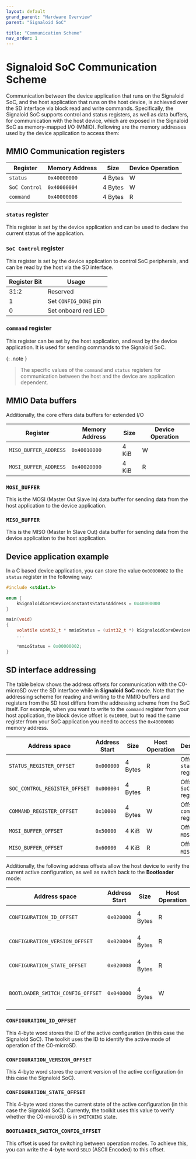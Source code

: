 ```yaml
---
layout: default
grand_parent: "Hardware Overview"
parent: "Signaloid SoC"

title: "Communication Scheme"
nav_order: 1
---
```


# Signaloid SoC Communication Scheme
Communication between the device application that runs on the Signaloid SoC, and the host application that runs on the host device, is achieved over the SD interface via block read and write commands. Specifically, the Signaloid SoC supports control and status registers, as well as data buffers, for communication with the host device, which are exposed in the Signaloid SoC as memory-mapped I/O (MMIO). Following are the memory addresses used by the device application to access them:

## MMIO Communication registers

| Register      | Memory Address | Size    | Device Operation |
| ------------- | -------------- | ------- | ---------------- |
| `status`      | `0x40000000`   | 4 Bytes | W                |
| `SoC Control` | `0x40000004`   | 4 Bytes | W                |
| `command`     | `0x40000008`   | 4 Bytes | R                |


### `status` register
This register is set by the device application and can be used to declare the current status of the application.

### `SoC Control` register
This register is set by the device application to control SoC peripherals, and can be read by the host via the SD interface.

| Register Bit | Usage                 |
| ------------ | --------------------- |
| 31:2         | Reserved              |
| 1            | Set `CONFIG_DONE` pin |
| 0            | Set onboard red LED   |

### `command` register
This register can be set by the host application, and read by the device application. It is used for sending commands to the Signaloid SoC.

{: .note }
> The specific values of the `command` and `status` registers for communication between the host and the device are application dependent.

## MMIO Data buffers
Additionally, the core offers data buffers for extended I/O

| Register              | Memory Address | Size  | Device Operation |
| --------------------- | -------------- | ----- | ---------------- |
| `MISO_BUFFER_ADDRESS` | `0x40010000`   | 4 KiB | W                |
| `MOSI_BUFFER_ADDRESS` | `0x40020000`   | 4 KiB | R                |


### `MOSI_BUFFER`
This is the MOSI (Master Out Slave In) data buffer for sending data from the host application to the device application.

### `MISO_BUFFER`
This is the MISO (Master In Slave Out) data buffer for sending data from the device application to the host application.

## Device application example
In a C based device application, you can store the value `0x00000002` to the `status` register in the following way:

```c
#include <stdint.h>

enum {
	kSignaloidCoreDeviceConstantsStatusAddress = 0x40000000
}

main(void)
{
	volatile uint32_t *	mmioStatus = (uint32_t *) kSignaloidCoreDeviceConstantsStatusAddress;
	...

	*mmioStatus = 0x00000002;
}

```

## SD interface addressing
The table below shows the address offsets for communication with the C0-microSD over the SD interface while in **Signaloid SoC** mode. Note that the addressing scheme for reading and writing to the MMIO buffers and registers from the SD host differs from the addressing scheme from the SoC itself. For example, when you want to write to the `command` register from your host application, the block device offset is `0x10000`, but to read the same register from your SoC application you need to access the `0x40000008` memory address.

| Address space                 | Address Start | Size    | Host Operation | Description                       |
| ----------------------------- | ------------- | ------- | -------------- | --------------------------------- |
| `STATUS_REGISTER_OFFSET`      | `0x000000`    | 4 Bytes | R              | Offset for `status` register      |
| `SOC_CONTROL_REGISTER_OFFSET` | `0x000004`    | 4 Bytes | R              | Offset for `SoC control` register |
| `COMMAND_REGISTER_OFFSET`     | `0x10000`     | 4 Bytes | W              | Offset for `command` register     |
| `MOSI_BUFFER_OFFSET`          | `0x50000`     | 4 KiB   | W              | Offset for `MOSI` buffer          |
| `MISO_BUFFER_OFFSET`          | `0x60000`     | 4 KiB   | R              | Offset for `MISO` buffer          |

Additionally, the following address offsets allow the host device to verify the current active configuration, as well as switch back to the **Bootloader** mode:

| Address space                     | Address Start | Size    | Host Operation | Description                          |
| --------------------------------- | ------------- | ------- | -------------- | ------------------------------------ |
| `CONFIGURATION_ID_OFFSET`         | `0x020000`    | 4 Bytes | R              | Offset for configuration ID          |
| `CONFIGURATION_VERSION_OFFSET`    | `0x020004`    | 4 Bytes | R              | Offset for configuration version     |
| `CONFIGURATION_STATE_OFFSET`      | `0x020008`    | 4 Bytes | R              | Offset for configuration state       |
| `BOOTLOADER_SWITCH_CONFIG_OFFSET` | `0x040000`    | 4 Bytes | W              | Offset for switching operation modes |


### `CONFIGURATION_ID_OFFSET`
This 4-byte word stores the ID of the active configuration (in this case the Signaloid SoC). The toolkit uses the ID to identify the active mode of operation of the C0-microSD.

### `CONFIGURATION_VERSION_OFFSET`
This 4-byte word stores the current version of the active configuration (in this case the Signaloid SoC). 

### `CONFIGURATION_STATE_OFFSET`
This 4-byte word stores the current state of the active configuration (in this case the Signaloid SoC). Currently, the toolkit uses this value to verify whether the C0-microSD is in `SWITCHING` state.

### `BOOTLOADER_SWITCH_CONFIG_OFFSET`
This offset is used for switching between operation modes. To achieve this, you can write the 4-byte word `SBLD` (ASCII Encoded) to this offset.
